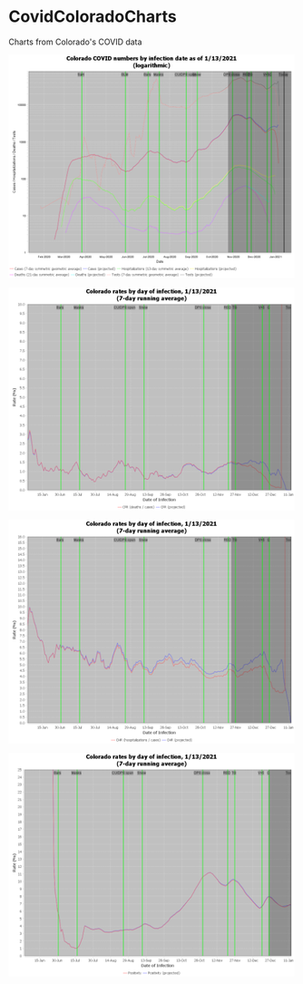 # CovidColoradoCharts
Charts from Colorado's COVID data

![Cases, Hospitalizations, and Deaths by infection day](https://raw.githubusercontent.com/jasondorjeshort/CovidColoradoCharts/main/cases-hospitalizations-deaths-tests-infection-log.png)

![CFR by infection day](https://raw.githubusercontent.com/jasondorjeshort/CovidColoradoCharts/main/CFR-infection.png)

![CHR by infection day](https://raw.githubusercontent.com/jasondorjeshort/CovidColoradoCharts/main/CHR-infection.png)

![Positivity by infection day](https://raw.githubusercontent.com/jasondorjeshort/CovidColoradoCharts/main/Positivity-infection.png)

